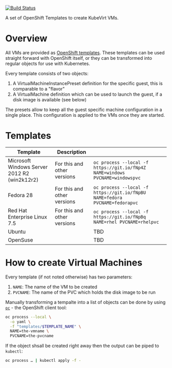 [![Build Status](https://travis-ci.com/fabiand/common-templates.svg?branch=master)](https://travis-ci.com/fabiand/common-templates)

A set of OpenShift Templates to create KubeVirt VMs.

# Overview

All VMs are provided as [OpenShift templates](https://docs.okd.io/latest/dev_guide/templates.html).
These templates can be used straight forward with OpenShift itself, or they
can be transformed into regular objects for use with Kubernetes.

Every template consists of two objects:

1. A VirtualMachineInstancePreset definition for the specific guest, this is
   comparable to a "flavor"
2. A VirtualMachine definition which can be used to launch the guest, if a disk
   image is available (see below)

The presets allow to keep all the guest specific machine configuration in a
single place. This configuration is applied to the VMs once they are started.

# Templates

| Template | Description | |
|---|---|---|
| Microsoft Windows Server 2012 R2 (win2k12r2) | For this and other versions | `oc process --local -f https://git.io/fNp4Z NAME=windows PVCNAME=windowspvc` |
| Fedora 28 | For this and other versions | `oc process --local -f https://git.io/fNpBU NAME=fedora PVCNAME=fedorapvc` |
| Red Hat Enterprise Linux 7.5 | For this and other versions | `oc process --local -f https://git.io/fNpBq NAME=rhel PVCNAME=rhelpvc` |
| Ubuntu | | TBD |
| OpenSuse | | TBD |

# How to create Virtual Machines

Every template (if not noted otherwise) has two parameters:

1. `NAME`: The name of the VM to be created
1. `PVCNAME`: The name of the PVC which holds the disk image to be run

Manually transforming a tempalte into a list of objects can be done by using
[`oc`](https://github.com/openshift/origin/releases) - the OpenShift client tool:

```bash
oc process --local \
  -o yaml \
  -f "templates/$TEMPLATE_NAME" \
  NAME=the-vmname \
  PVCNAME=the-pvcname
```

If the object shsall be created right away then the output can be piped to
`kubectl`:

```bash
oc process … | kubectl apply -f -
```
